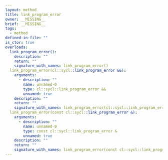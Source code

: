 ```yaml
---
layout: method
title: link_program_error
owner: __MISSING__
brief: __MISSING__
tags:
  - method
defined-in-file: ""
is_ctor: true
overloads:
  link_program_error():
    description: ""
    return: ""
    signature_with_names: link_program_error()
  link_program_error(cl::sycl::link_program_error &&):
    arguments:
      - description: ""
        name: unnamed-0
        type: cl::sycl::link_program_error &&
        unnamed: true
    description: ""
    return: ""
    signature_with_names: link_program_error(cl::sycl::link_program_error &&)
  link_program_error(const cl::sycl::link_program_error &):
    arguments:
      - description: ""
        name: unnamed-0
        type: const cl::sycl::link_program_error &
        unnamed: true
    description: ""
    return: ""
    signature_with_names: link_program_error(const cl::sycl::link_program_error &)
---
```

